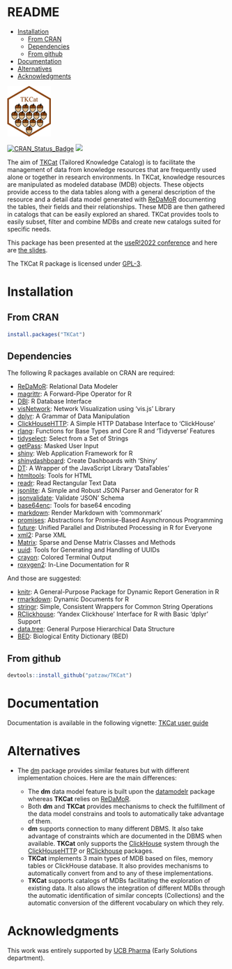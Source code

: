 README
================

- [Installation](#installation)
  - [From CRAN](#from-cran)
  - [Dependencies](#dependencies)
  - [From github](#from-github)
- [Documentation](#documentation)
- [Alternatives](#alternatives)
- [Acknowledgments](#acknowledgments)

<img src="https://github.com/patzaw/TKCat/raw/master/supp/logo/TKCat.png" width="100px"/>

[![CRAN_Status_Badge](http://www.r-pkg.org/badges/version/TKCat)](https://cran.r-project.org/package=TKCat)
[![](http://cranlogs.r-pkg.org/badges/TKCat)](https://cran.r-project.org/package=TKCat)

The aim of [TKCat](https://patzaw.github.io/TKCat/) (Tailored Knowledge
Catalog) is to facilitate the management of data from knowledge
resources that are frequently used alone or together in research
environments. In TKCat, knowledge resources are manipulated as modeled
database (MDB) objects. These objects provide access to the data tables
along with a general description of the resource and a detail data model
generated with [ReDaMoR](https://patzaw.github.io/ReDaMoR/) documenting
the tables, their fields and their relationships. These MDB are then
gathered in catalogs that can be easily explored an shared. TKCat
provides tools to easily subset, filter and combine MDBs and create new
catalogs suited for specific needs.

This package has been presented at the [useR!2022
conference](https://user2022.r-project.org/) and here are [the
slides](https://patzaw.github.io/TKCat/useR2022/TKCat-useR2022-Patrice-Godard.html).

The TKCat R package is licensed under
[GPL-3](https://www.gnu.org/licenses/gpl-3.0.en.html).

# Installation

## From CRAN

``` r
install.packages("TKCat")
```

## Dependencies

The following R packages available on CRAN are required:

- [ReDaMoR](https://CRAN.R-project.org/package=ReDaMoR): Relational Data
  Modeler
- [magrittr](https://CRAN.R-project.org/package=magrittr): A
  Forward-Pipe Operator for R
- [DBI](https://CRAN.R-project.org/package=DBI): R Database Interface
- [visNetwork](https://CRAN.R-project.org/package=visNetwork): Network
  Visualization using ‘vis.js’ Library
- [dplyr](https://CRAN.R-project.org/package=dplyr): A Grammar of Data
  Manipulation
- [ClickHouseHTTP](https://CRAN.R-project.org/package=ClickHouseHTTP): A
  Simple HTTP Database Interface to ‘ClickHouse’
- [rlang](https://CRAN.R-project.org/package=rlang): Functions for Base
  Types and Core R and ‘Tidyverse’ Features
- [tidyselect](https://CRAN.R-project.org/package=tidyselect): Select
  from a Set of Strings
- [getPass](https://CRAN.R-project.org/package=getPass): Masked User
  Input
- [shiny](https://CRAN.R-project.org/package=shiny): Web Application
  Framework for R
- [shinydashboard](https://CRAN.R-project.org/package=shinydashboard):
  Create Dashboards with ‘Shiny’
- [DT](https://CRAN.R-project.org/package=DT): A Wrapper of the
  JavaScript Library ‘DataTables’
- [htmltools](https://CRAN.R-project.org/package=htmltools): Tools for
  HTML
- [readr](https://CRAN.R-project.org/package=readr): Read Rectangular
  Text Data
- [jsonlite](https://CRAN.R-project.org/package=jsonlite): A Simple and
  Robust JSON Parser and Generator for R
- [jsonvalidate](https://CRAN.R-project.org/package=jsonvalidate):
  Validate ‘JSON’ Schema
- [base64enc](https://CRAN.R-project.org/package=base64enc): Tools for
  base64 encoding
- [markdown](https://CRAN.R-project.org/package=markdown): Render
  Markdown with ‘commonmark’
- [promises](https://CRAN.R-project.org/package=promises): Abstractions
  for Promise-Based Asynchronous Programming
- [future](https://CRAN.R-project.org/package=future): Unified Parallel
  and Distributed Processing in R for Everyone
- [xml2](https://CRAN.R-project.org/package=xml2): Parse XML
- [Matrix](https://CRAN.R-project.org/package=Matrix): Sparse and Dense
  Matrix Classes and Methods
- [uuid](https://CRAN.R-project.org/package=uuid): Tools for Generating
  and Handling of UUIDs
- [crayon](https://CRAN.R-project.org/package=crayon): Colored Terminal
  Output
- [roxygen2](https://CRAN.R-project.org/package=roxygen2): In-Line
  Documentation for R

And those are suggested:

- [knitr](https://CRAN.R-project.org/package=knitr): A General-Purpose
  Package for Dynamic Report Generation in R
- [rmarkdown](https://CRAN.R-project.org/package=rmarkdown): Dynamic
  Documents for R
- [stringr](https://CRAN.R-project.org/package=stringr): Simple,
  Consistent Wrappers for Common String Operations
- [RClickhouse](https://CRAN.R-project.org/package=RClickhouse): ‘Yandex
  Clickhouse’ Interface for R with Basic ‘dplyr’ Support
- [data.tree](https://CRAN.R-project.org/package=data.tree): General
  Purpose Hierarchical Data Structure
- [BED](https://CRAN.R-project.org/package=BED): Biological Entity
  Dictionary (BED)

## From github

``` r
devtools::install_github("patzaw/TKCat")
```

# Documentation

Documentation is available in the following vignette: [TKCat user
guide](https://patzaw.github.io/TKCat/articles/TKCat-User-guide.html)

# Alternatives

- The [dm](https://github.com/krlmlr/dm) package provides similar
  features but with different implementation choices. Here are the main
  differences:

  - The **dm** data model feature is built upon the
    [datamodelr](https://github.com/bergant/datamodelr) package whereas
    **TKCat** relies on [ReDaMoR](https://patzaw.github.io/ReDaMoR/).
  - Both **dm** and **TKCat** provides mechanisms to check the
    fulfillment of the data model constrains and tools to automatically
    take advantage of them.
  - **dm** supports connection to many different DBMS. It also take
    advantage of constraints which are documented in the DBMS when
    available. **TKCat** only supports the
    [ClickHouse](https://clickhouse.com/) system through the
    [ClickHouseHTTP](https://github.com/patzaw/ClickHouseHTTP) or
    [RClickhouse](https://github.com/IMSMWU/RClickhouse) packages.
  - **TKCat** implements 3 main types of MDB based on files, memory
    tables or ClickHouse database. It also provides mechanisms to
    automatically convert from and to any of these implementations.
  - **TKCat** supports catalogs of MDBs facilitating the exploration of
    existing data. It also allows the integration of different MDBs
    through the automatic identification of similar concepts
    (Collections) and the automatic conversion of the different
    vocabulary on which they rely.

# Acknowledgments

This work was entirely supported by [UCB Pharma](https://www.ucb.com/)
(Early Solutions department).
